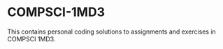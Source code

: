 # COMPSCI-1MD3
This contains personal coding solutions to assignments and exercises in COMPSCI 1MD3.
